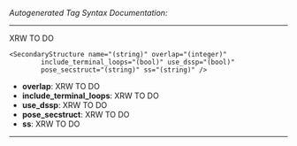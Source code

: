 _Autogenerated Tag Syntax Documentation:_

---
XRW TO DO

```
<SecondaryStructure name="(string)" overlap="(integer)"
        include_terminal_loops="(bool)" use_dssp="(bool)"
        pose_secstruct="(string)" ss="(string)" />
```

-   **overlap**: XRW TO DO
-   **include_terminal_loops**: XRW TO DO
-   **use_dssp**: XRW TO DO
-   **pose_secstruct**: XRW TO DO
-   **ss**: XRW TO DO

---
